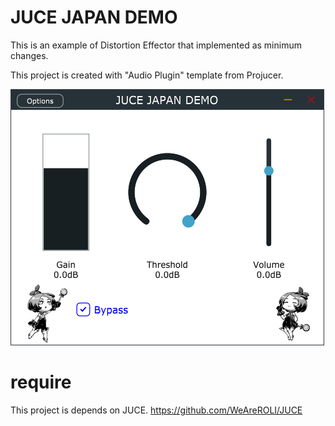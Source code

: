 # JUCE JAPAN DEMO

This is an example of Distortion Effector that implemented as minimum changes.

This project is created with "Audio Plugin" template from Projucer.

![img](./ScreenShot/JUCE_JAPAN_DEMO_GUI.PNG)


# require 

This project is depends on JUCE.
https://github.com/WeAreROLI/JUCE